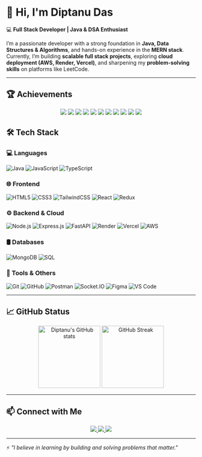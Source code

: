 # 👋 Hi, I'm Diptanu Das  

💻 **Full Stack Developer | Java & DSA Enthusiast**  

I’m a passionate developer with a strong foundation in **Java, Data Structures & Algorithms**, and hands-on experience in the **MERN stack**.  
Currently, I’m building **scalable full stack projects**, exploring **cloud deployment (AWS, Render, Vercel)**, and sharpening my **problem-solving skills** on platforms like LeetCode.  

---
## 🏆 Achievements  

<p align="center">
  <!-- Coding & DSA -->
  <img src="https://img.shields.io/badge/100%2B-DSA%20Problems%20Solved-brightgreen?style=for-the-badge&logo=leetcode&logoColor=white" />
  <img src="https://img.shields.io/badge/LeetCode-Active%20Learner-orange?style=for-the-badge&logo=leetcode&logoColor=white" />
  <img src="https://img.shields.io/badge/Java-DSA%20Certified-blueviolet?style=for-the-badge&logo=java&logoColor=white" />

  <!-- Certifications -->
  <img src="https://img.shields.io/badge/Coding%20Ninjas-React%20Certified-blue?style=for-the-badge&logo=react&logoColor=white" />
  <img src="https://img.shields.io/badge/Coding%20Ninjas-Java%20DSA%20Certified-orange?style=for-the-badge&logo=java&logoColor=white" />

  <!-- Open Source & Projects -->
  <img src="https://img.shields.io/badge/Open%20Source-Contributor-success?style=for-the-badge&logo=github&logoColor=white" />
  <img src="https://img.shields.io/badge/Full%20Stack-Projects%20Deployed-green?style=for-the-badge&logo=vercel&logoColor=white" />
  <img src="https://img.shields.io/badge/Ride%20Sharing-App%20Built-yellow?style=for-the-badge&logo=googlemaps&logoColor=white" />

  <!-- GitHub -->
  <img src="https://img.shields.io/badge/50%2B-GitHub%20Commits-blue?style=for-the-badge&logo=github&logoColor=white" />
  <img src="https://img.shields.io/badge/Contributed-Open%20Source-blueviolet?style=for-the-badge&logo=opensourceinitiative&logoColor=white" />

  <!-- Learning -->
  <img src="https://img.shields.io/badge/Learning-Cloud%20%26%20AWS-orange?style=for-the-badge&logo=amazonaws&logoColor=white" />
</p>


## 🛠 Tech Stack  

<p align="center">

### 💻 Languages  
![Java](https://img.shields.io/badge/Java-ED8B00?style=for-the-badge&logo=openjdk&logoColor=white) 
![JavaScript](https://img.shields.io/badge/JavaScript-F7DF1E?style=for-the-badge&logo=javascript&logoColor=black) 
![TypeScript](https://img.shields.io/badge/TypeScript-3178C6?style=for-the-badge&logo=typescript&logoColor=white)  

### 🌐 Frontend  
![HTML5](https://img.shields.io/badge/HTML5-E34F26?style=for-the-badge&logo=html5&logoColor=white) 
![CSS3](https://img.shields.io/badge/CSS3-1572B6?style=for-the-badge&logo=css3&logoColor=white) 
![TailwindCSS](https://img.shields.io/badge/Tailwind_CSS-38B2AC?style=for-the-badge&logo=tailwind-css&logoColor=white) 
![React](https://img.shields.io/badge/React-61DAFB?style=for-the-badge&logo=react&logoColor=black) 
![Redux](https://img.shields.io/badge/Redux-764ABC?style=for-the-badge&logo=redux&logoColor=white)  

### ⚙️ Backend & Cloud  
![Node.js](https://img.shields.io/badge/Node.js-339933?style=for-the-badge&logo=nodedotjs&logoColor=white) 
![Express.js](https://img.shields.io/badge/Express.js-000000?style=for-the-badge&logo=express&logoColor=white) 
![FastAPI](https://img.shields.io/badge/FastAPI-009688?style=for-the-badge&logo=fastapi&logoColor=white) 
![Render](https://img.shields.io/badge/Render-46E3B7?style=for-the-badge&logo=render&logoColor=black) 
![Vercel](https://img.shields.io/badge/Vercel-000000?style=for-the-badge&logo=vercel&logoColor=white) 
![AWS](https://img.shields.io/badge/AWS-232F3E?style=for-the-badge&logo=amazon-aws&logoColor=white)  

### 🛢 Databases  
![MongoDB](https://img.shields.io/badge/MongoDB-4EA94B?style=for-the-badge&logo=mongodb&logoColor=white) 
![SQL](https://img.shields.io/badge/SQL-4479A1?style=for-the-badge&logo=postgresql&logoColor=white)  

### 🔧 Tools & Others  
![Git](https://img.shields.io/badge/Git-F05032?style=for-the-badge&logo=git&logoColor=white) 
![GitHub](https://img.shields.io/badge/GitHub-181717?style=for-the-badge&logo=github&logoColor=white) 
![Postman](https://img.shields.io/badge/Postman-FF6C37?style=for-the-badge&logo=postman&logoColor=white) 
![Socket.IO](https://img.shields.io/badge/Socket.IO-010101?style=for-the-badge&logo=socketdotio&logoColor=white) 
![Figma](https://img.shields.io/badge/Figma-F24E1E?style=for-the-badge&logo=figma&logoColor=white) 
![VS Code](https://img.shields.io/badge/VS_Code-0078D4?style=for-the-badge&logo=visual-studio-code&logoColor=white)  

</p>

---

## 📈 GitHub Status  

<p align="center">
  <img src="https://github-readme-stats.vercel.app/api?username=diptanudas8299&show_icons=true&theme=tokyonight" alt="Diptanu's GitHub stats" height="165"/>
  <img src="https://github-readme-streak-stats.herokuapp.com/?user=diptanudas8299&theme=tokyonight" alt="GitHub Streak" height="165"/>
</p>  

---

## 📫 Connect with Me  

<p align="center">
  <a href="https://www.linkedin.com/in/diptanu-das-39662a141/">
    <img src="https://img.shields.io/badge/LinkedIn-Connect-blue?style=for-the-badge&logo=linkedin" />
  </a>
  <a href="https://leetcode.com/u/diptanu8794/">
    <img src="https://img.shields.io/badge/LeetCode-Profile-orange?style=for-the-badge&logo=leetcode" />
  </a>
  <a href="mailto:diptanudas8299@gmail.com">
    <img src="https://img.shields.io/badge/Gmail-Contact-red?style=for-the-badge&logo=gmail" />
  </a>
</p>  

---

⚡ *"I believe in learning by building and solving problems that matter."*  
